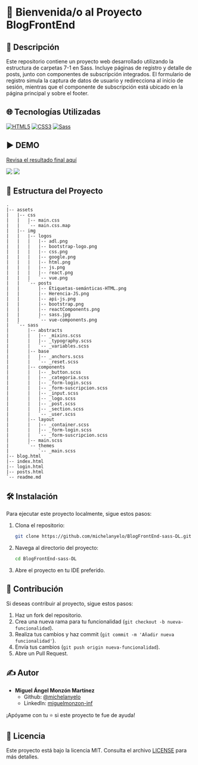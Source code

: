 # 👋 Bienvenida/o al Proyecto BlogFrontEnd

## 📝 Descripción
Este repositorio contiene un proyecto web desarrollado utilizando la estructura de carpetas 7-1 en Sass. Incluye páginas de registro y detalle de posts, junto con componentes de subscripción integrados. El formulario de registro simula la captura de datos de usuario y redirecciona al inicio de sesión, mientras que el componente de subscripción está ubicado en la página principal y sobre el footer.

## 🌐 Tecnologías Utilizadas

[![HTML5](https://img.shields.io/badge/HTML5-E34F26.svg?logo=html5&logoColor=white)](https://developer.mozilla.org/en-US/docs/Web/Guide/HTML/HTML5)
[![CSS3](https://img.shields.io/badge/CSS3-1572B6.svg?logo=css3&logoColor=white)](https://developer.mozilla.org/en-US/docs/Web/CSS)
[![Sass](https://img.shields.io/badge/Sass-CC6699.svg?logo=sass&logoColor=white)](https://sass-lang.com/)

## ▶️ DEMO

[Revisa el resultado final aquí](https://michelanyelo.github.io/BlogFrontEnd-sass-DL/)

<img src="https://github.com/michelanyelo/BlogFrontEnd-sass-DL/assets/63103992/5e81c36d-7a46-443d-a385-7f1f33d67c80">
<img src="https://github.com/michelanyelo/BlogFrontEnd-sass-DL/assets/63103992/a3733f8b-61b4-49bb-a9c9-75de7353b1d4">

## 📁 Estructura del Proyecto

```plaintext
.
|-- assets
|   |-- css
|   |   |-- main.css
|   |   `-- main.css.map
|   |-- img
|   |   |-- logos
|   |   |   |-- adl.png
|   |   |   |-- bootstrap-logo.png
|   |   |   |-- css.png
|   |   |   |-- google.png
|   |   |   |-- html.png
|   |   |   |-- js.png
|   |   |   |-- react.png
|   |   |   `-- vue.png
|   |   `-- posts
|   |       |-- Etiquetas-semánticas-HTML.png
|   |       |-- Herencia-JS.png
|   |       |-- api-js.png
|   |       |-- bootstrap.png
|   |       |-- reactComponents.png
|   |       |-- sass.jpg
|   |       `-- vue-components.png
|   `-- sass
|       |-- abstracts
|       |   |-- _mixins.scss
|       |   |-- _typography.scss
|       |   `-- _variables.scss
|       |-- base
|       |   |-- _anchors.scss
|       |   `-- _reset.scss
|       |-- components
|       |   |-- _button.scss
|       |   |-- _categoria.scss
|       |   |-- _form-login.scss
|       |   |-- _form-suscripcion.scss
|       |   |-- _input.scss
|       |   |-- _logo.scss
|       |   |-- _post.scss
|       |   |-- _section.scss
|       |   `-- _user.scss
|       |-- layout
|       |   |-- _container.scss
|       |   |-- _form-login.scss
|       |   `-- _form-suscripcion.scss
|       |-- main.scss
|       `-- themes
|           `-- _main.scss
|-- blog.html
|-- index.html
|-- login.html
|-- posts.html
`-- readme.md
```

## 🛠️ Instalación

Para ejecutar este proyecto localmente, sigue estos pasos:

1. Clona el repositorio:

   ```bash
   git clone https://github.com/michelanyelo/BlogFrontEnd-sass-DL.git

2. Navega al directorio del proyecto:

   ```bash
   cd BlogFrontEnd-sass-DL

3. Abre el proyecto en tu IDE preferido.

## 🤝 Contribución

Si deseas contribuir al proyecto, sigue estos pasos:

1. Haz un fork del repositorio.
2. Crea una nueva rama para tu funcionalidad (`git checkout -b nueva-funcionalidad`).
3. Realiza tus cambios y haz commit (`git commit -m 'Añadir nueva funcionalidad'`).
4. Envía tus cambios (`git push origin nueva-funcionalidad`).
5. Abre un Pull Request.

## ✍️ Autor

- **Miguel Ángel Monzón Martínez**
  - Github: [@michelanyelo](https://github.com/michelanyelo)
  - LinkedIn: [miguelmonzon-inf](https://linkedin.com/in/miguelmonzon-inf)
  
¡Apóyame con tu ⭐️ si este proyecto te fue de ayuda!

## 🧾 Licencia

Este proyecto está bajo la licencia MIT. Consulta el archivo [LICENSE](https://github.com/michelanyelo/BlogFrontEnd-sass-DL/blob/main/LICENSE) para más detalles.
